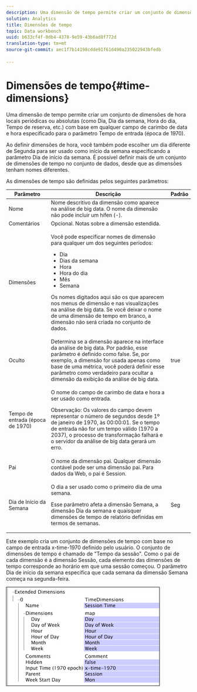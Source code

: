 ```yaml
---
description: Uma dimensão de tempo permite criar um conjunto de dimensões de hora locais periódicas ou absolutas (como Dia, Dia da semana, Hora do dia, Tempo de reserva, etc.) com base em qualquer campo de carimbo de data e hora especificado para o parâmetro Tempo de entrada (época de 1970).
solution: Analytics
title: Dimensões de tempo
topic: Data workbench
uuid: b633cf4f-0db4-4378-9e59-43b6ad8f772d
translation-type: tm+mt
source-git-commit: aec1f7b14198cdde91f61d490a235022943bfedb

---
```



# Dimensões de tempo{#time-dimensions}

Uma dimensão de tempo permite criar um conjunto de dimensões de hora locais periódicas ou absolutas (como Dia, Dia da semana, Hora do dia, Tempo de reserva, etc.) com base em qualquer campo de carimbo de data e hora especificado para o parâmetro Tempo de entrada (época de 1970).

Ao definir dimensões de hora, você também pode escolher um dia diferente de Segunda para ser usado como início da semana especificando a parâmetro Dia de início da semana. É possível definir mais de um conjunto de dimensões de tempo no conjunto de dados, desde que as dimensões tenham nomes diferentes.

As dimensões de tempo são definidas pelos seguintes parâmetros:

<table id="table_9734F6CD7ABA4661A2F9A5FB948A7282"> 
 <thead> 
  <tr> 
   <th colname="col1" class="entry"> Parâmetro </th> 
   <th colname="col2" class="entry"> Descrição </th> 
   <th colname="col3" class="entry"> Padrão </th> 
  </tr> 
 </thead>
 <tbody> 
  <tr> 
   <td colname="col1"> Nome </td> 
   <td colname="col2"> Nome descritivo da dimensão como aparece na análise de big data. O nome da dimensão não pode incluir um hífen (-). </td> 
   <td colname="col3"> </td> 
  </tr> 
  <tr> 
   <td colname="col1"> Comentários </td> 
   <td colname="col2"> Opcional. Notas sobre a dimensão estendida. </td> 
   <td colname="col3"> </td> 
  </tr> 
  <tr> 
   <td colname="col1"> Dimensões </td> 
   <td colname="col2"> <p>Você pode especificar nomes de dimensão para qualquer um dos seguintes períodos: </p> <p> 
     <ul id="ul_EB0837DD66BE4004A615A6029EEF4CD5"> 
      <li id="li_2E46E6DB004E443C8CC831DCEE743D60"> Dia </li> 
      <li id="li_F59A27779EBE4E2A84E0972EE8BCDFA7"> Dias da semana </li> 
      <li id="li_7D74CD547ED1449091EF7B2E0E8C46DE"> Hora </li> 
      <li id="li_706AF9D385CB44C098DEBACA3BA2CD4B"> Hora do dia </li> 
      <li id="li_76FBF69B25954885A0192D308A155E41"> Mês </li> 
      <li id="li_3C16955BE5C54291A25E25CD31259661"> Semana </li> 
     </ul> </p> <p> Os nomes digitados aqui são os que aparecem nos menus de dimensão e nas visualizações na análise de big data. Se você deixar o nome de uma dimensão de tempo em branco, a dimensão não será criada no conjunto de dados. </p> </td> 
   <td colname="col3"> </td> 
  </tr> 
  <tr> 
   <td colname="col1"> Oculto </td> 
   <td colname="col2"> Determina se a dimensão aparece na interface da análise de big data. Por padrão, esse parâmetro é definido como false. Se, por exemplo, a dimensão for usada apenas como base de uma métrica, você poderá definir esse parâmetro como verdadeiro para ocultar a dimensão da exibição da análise de big data. </td> 
   <td colname="col3"> true </td> 
  </tr> 
  <tr> 
   <td colname="col1"> Tempo de entrada (época de 1970) </td> 
   <td colname="col2"> <p>O nome do campo de carimbo de data e hora a ser usado como entrada. </p> <p> <p>Observação:  Os valores do campo devem representar o número de segundos desde 1º de janeiro de 1970, às 00:00:01. Se o tempo de entrada não for um tempo válido (1970 a 2037), o processo de transformação falhará e o servidor da análise de big data gerará um erro. </p> </p> </td> 
   <td colname="col3"> </td> 
  </tr> 
  <tr> 
   <td colname="col1"> Pai </td> 
   <td colname="col2"> O nome da dimensão pai. Qualquer dimensão contável pode ser uma dimensão pai. Para dados da Web, o pai é Session. </td> 
   <td colname="col3"> </td> 
  </tr> 
  <tr> 
   <td colname="col1"> Dia de Início da Semana </td> 
   <td colname="col2"> <p>O dia a ser usado como o primeiro dia de uma semana. </p> <p> Esse parâmetro afeta a dimensão Semana, a dimensão Dia da semana e quaisquer dimensões de tempo de relatório definidas em termos de semanas. </p> </td> 
   <td colname="col3"> Seg </td> 
  </tr> 
 </tbody> 
</table>

Este exemplo cria um conjunto de dimensões de tempo com base no campo de entrada x-time-1970 definido pelo usuário. O conjunto de dimensões de tempo é chamado de &quot;Tempo da sessão&quot;. Como o pai de cada dimensão é a dimensão Sessão, cada elemento das dimensões de tempo corresponde ao horário em que uma sessão começou. O parâmetro Dia de início da semana especifica que cada semana da dimensão Semana começa na segunda-feira.

![](assets/cfg_Transformation_Dim_TimeDim.png)

